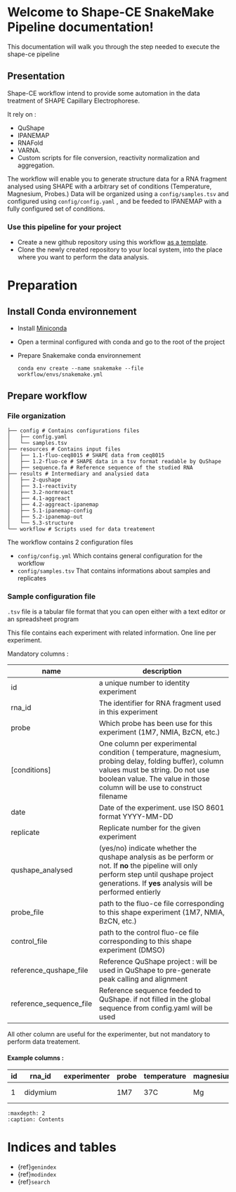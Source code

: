 # Welcome to Shape-CE SnakeMake Pipeline documentation!

This documentation will walk you through the step needed to execute the shape-ce pipeline

## Presentation

Shape-CE workflow intend to provide some automation in the data treatment of SHAPE Capillary Electrophorese.

It rely on : 

- QuShape
- IPANEMAP
- RNAFold
- VARNA. 
- Custom scripts for file conversion, reactivity normalization and aggregation.

The workflow will enable you to generate structure data for a RNA fragment analysed using SHAPE with a arbitrary set of conditions (Temperature, Magnesium, Probes.)
Data will be organized using a `config/samples.tsv` and configured using `config/config.yaml` , and be feeded to IPANEMAP with a fully configured set of conditions.

### Use this pipeline for your project

- Create a new github repository using this workflow [as a template](https://help.github.com/en/articles/creating-a-repository-from-a-template).
- Clone the newly created repository to your local system, into the place where you want to perform the data analysis.

# Preparation

## Install Conda environnement

- Install [Miniconda](https://docs.conda.io/en/latest/miniconda.html)

- Open a terminal configured with conda and go to the root of the project

- Prepare Snakemake conda environnement
  
  ```
  conda env create --name snakemake --file workflow/envs/snakemake.yml
  ```

## Prepare workflow

### File organization

```
├── config # Contains configurations files
│   ├── config.yaml
│   └── samples.tsv
├── resources # Contains input files
│   ├── 1.1-fluo-ceq8015 # SHAPE data from ceq8015
│   ├── 1.2-fluo-ce # SHAPE data in a tsv format readable by QuShape
│   ├── sequence.fa # Reference sequence of the studied RNA
├── results # Intermediary and analysied data
│   ├── 2-qushape
│   ├── 3.1-reactivity
│   ├── 3.2-normreact
│   ├── 4.1-aggreact
│   ├── 4.2-aggreact-ipanemap
│   ├── 5.1-ipanemap-config
│   ├── 5.2-ipanemap-out
│   └── 5.3-structure
└── workflow # Scripts used for data treatement
```

The workflow contains 2 configuration files

- `config/config.yml` Which contains general configuration for the workflow
- `config/samples.tsv` That contains informations about samples and replicates

### Sample configuration file

`.tsv` file is a tabular file format that you can open either with a text editor or an spreadsheet program

This file contains each experiment with related information. One line per experiment.

Mandatory columns  :

| name                    | description                                                                                                                                                                                                         |
| ----------------------- | ------------------------------------------------------------------------------------------------------------------------------------------------------------------------------------------------------------------- |
| id                      | a unique number to identity experiment                                                                                                                                                                              |
| rna_id                  | The identifier for RNA fragment used in this experiment                                                                                                                                                             |
| probe                   | Which probe has been use for this experiment (1M7, NMIA, BzCN, etc.)                                                                                                                                                |
| [conditions]            | One column per experimental condition ( temperature, magnesium, probing delay, folding buffer), column values must be string. Do not use boolean value. The value in those column will be use to construct filename |
| date                    | Date of the experiment. use ISO 8601 format YYYY-MM-DD                                                                                                                                                              |
| replicate               | Replicate number for the given experiment                                                                                                                                                                           |
| qushape_analysed        | (yes/no) indicate whether the qushape analysis as be perform or not. If **no** the pipeline will only perform step until qushape project generations. If **yes** analysis will be performed entierly                |
| probe_file              | path to the fluo-ce file corresponding to this shape experiment (1M7, NMIA, BzCN, etc.)                                                                                                                             |
| control_file            | path to the control fluo-ce file corresponding to this shape experiment (DMSO)                                                                                                                                      |
| reference_qushape_file  | Reference QuShape project : will be used in QuShape to pre-generate peak calling and alignment                                                                                                                      |
| reference_sequence_file | Reference sequence feeded to QuShape. if not filled in the global sequence from config.yaml will be used                                                                                                            |

 All other column are useful for the experimenter, but not mandatory to perform data treatement.

#### Example columns :

| id  | rna_id   | experimenter | probe | temperature | magnesium | folding_buffer | probing_delay | primer | rna_begin | rna_end | date       | replicate | qushape_analysed | reference_qushape_file                  | reference_sequence_file | probe_file                              | control_file                                    |
| --- | -------- | ------------ | ----- | ----------- | --------- | -------------- | ------------- | ------ | --------- | ------- | ---------- | --------- | ---------------- | --------------------------------------- | ----------------------- | --------------------------------------- | ----------------------------------------------- |
| 1   | didymium |              | 1M7   | 37C         | Mg        |                |               |        |           |         | 2019-08-01 | 1         | yes              | 2-qushape/didymium_1M7_37C_Mg_3.qushape | didymium.fa             | input/didymium_1M7_37C_Mg_1.fluo-ce.tsv | input/didymium_DMSO_of_1M7_37C_Mg_1.fluo-ce.tsv |



```{toctree}
:maxdepth: 2
:caption: Contents
```

Indices and tables
==================

* {ref}`genindex`
* {ref}`modindex`
* {ref}`search`
